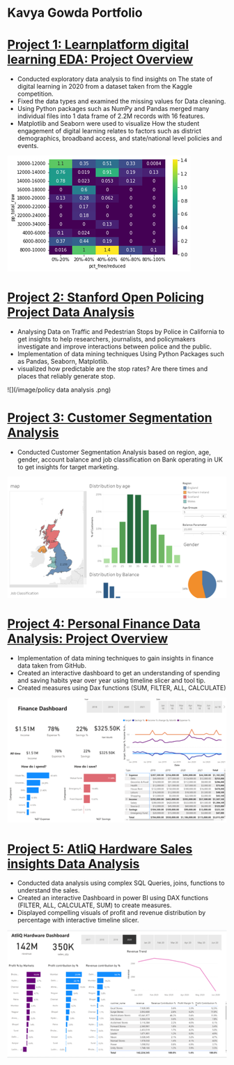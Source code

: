 # Kavya Gowda Portfolio  


# [Project 1: Learnplatform digital learning EDA: Project Overview](https://www.kaggle.com/kavyagowdala/exploratory-data-analysis)
* Conducted exploratory data analysis to find insights on The state of digital learning in 2020 from a 
dataset taken from the Kaggle competition. 
* Fixed the data types and examined the missing values for Data cleaning. 
* Using Python packages such as NumPy and Pandas merged many individual files into 1 data frame of 
2.2M records with 16 features. 
* Matplotlib and Seaborn were used to visualize How the student engagement of digital learning relates
to factors such as district demographics, broadband access, and state/national level policies and 
events.

![](/image/heatmap.png)

# [Project 2: Stanford Open Policing Project Data Analysis](https://www.kaggle.com/kavyagowdala/stanford-open-policing-project-data-analysis)
* Analysing Data on Traffic and Pedestrian Stops by Police in California to get insights to help researchers, journalists, and policymakers investigate and improve interactions between police and the public.
* Implementation of data mining techniques Using Python Packages such as Pandas, Seaborn, Matplotlib.
* visualized how predictable are the stop rates? Are there times and places that
reliably generate stop. 

![](/image/policy data analysis .png)

# [Project 3: Customer Segmentation Analysis](https://public.tableau.com/app/profile/kavya.gowda/viz/CustomerSegmentationAnalysis_16388900281370/Story1)
* Conducted Customer Segmentation Analysis based on region, age, gender, account balance and job classification on Bank operating in UK to get insights for target marketing.  

![](/image/tableau%20bank%20analysis%20.png)


# [Project 4: Personal Finance Data Analysis: Project Overview](https://drive.google.com/drive/folders/1nNqdnMJ75bjV0IHLtXqMUTVnq1Y-ESeH?usp=sharing)
* Implementation of data mining techniques to gain insights in finance data taken from GitHub.
* Created an interactive dashboard to get an understanding of spending and saving habits year over year 
using timeline slicer and tool tip.
* Created measures using Dax functions (SUM, FILTER, ALL, CALCULATE)

![](/image/Fin%20data%20analysis%20.png)

# [Project 5: AtliQ Hardware Sales insights Data Analysis ](https://drive.google.com/drive/folders/1nNqdnMJ75bjV0IHLtXqMUTVnq1Y-ESeH?usp=sharing)
* Conducted data analysis using complex SQL Queries, joins, functions to understand the sales.
* Created an interactive Dashboard in power BI using DAX functions (FILTER, ALL, CALCULATE, SUM) 
to create measures.
* Displayed compelling visuals of profit and revenue distribution by percentage with interactive timeline 
slicer.

![](/image/Hardware%20analysis%20.png)

